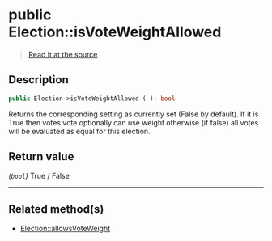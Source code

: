 # public Election::isVoteWeightAllowed

> [Read it at the source](https://github.com/julien-boudry/Condorcet/blob/master/src/Election.php#L326)

## Description    

```php
public Election->isVoteWeightAllowed ( ): bool
```

Returns the corresponding setting as currently set (False by default).
If it is True then votes vote optionally can use weight otherwise (if false) all votes will be evaluated as equal for this election.


## Return value   

*(`bool`)* True / False


---------------------------------------

## Related method(s)      

* [Election::allowsVoteWeight](/Docs/api-reference/Election%20Class/Election--allowsVoteWeight.md)    
